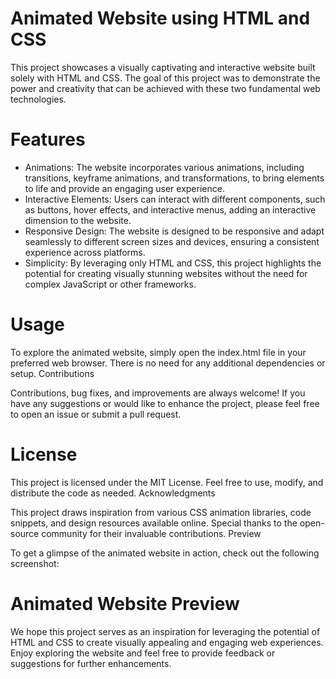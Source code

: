 # Animated Website using HTML and CSS

This project showcases a visually captivating and interactive website built solely with HTML and CSS. The goal of this project was to demonstrate the power and creativity that can be achieved with these two fundamental web technologies.

# Features

- Animations: The website incorporates various animations, including transitions, keyframe animations, and transformations, to bring elements to life and provide an engaging user experience.
- Interactive Elements: Users can interact with different components, such as buttons, hover effects, and interactive menus, adding an interactive dimension to the website.
- Responsive Design: The website is designed to be responsive and adapt seamlessly to different screen sizes and devices, ensuring a consistent experience across platforms.
- Simplicity: By leveraging only HTML and CSS, this project highlights the potential for creating visually stunning websites without the need for complex JavaScript or other frameworks.

# Usage

To explore the animated website, simply open the index.html file in your preferred web browser. There is no need for any additional dependencies or setup.
Contributions

Contributions, bug fixes, and improvements are always welcome! If you have any suggestions or would like to enhance the project, please feel free to open an issue or submit a pull request.

# License

This project is licensed under the MIT License. Feel free to use, modify, and distribute the code as needed.
Acknowledgments

This project draws inspiration from various CSS animation libraries, code snippets, and design resources available online. Special thanks to the open-source community for their invaluable contributions.
Preview

To get a glimpse of the animated website in action, check out the following screenshot:

# Animated Website Preview

We hope this project serves as an inspiration for leveraging the potential of HTML and CSS to create visually appealing and engaging web experiences. Enjoy exploring the website and feel free to provide feedback or suggestions for further enhancements.

